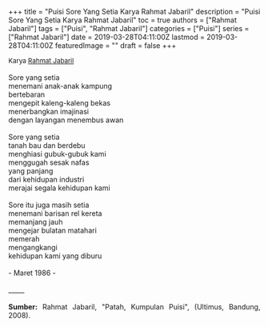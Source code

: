 +++
title = "Puisi Sore Yang Setia Karya Rahmat Jabaril"
description = "Puisi Sore Yang Setia Karya Rahmat Jabaril"
toc = true
authors = ["Rahmat Jabaril"]
tags = ["Puisi", "Rahmat Jabaril"]
categories = ["Puisi"]
series = ["Rahmat Jabaril"]
date = 2019-03-28T04:11:00Z
lastmod = 2019-03-28T04:11:00Z
featuredImage = ""
draft = false
+++

<div style="text-align: justify;">
<div style="font-size: small;">Karya <a href="/authors/rahmat-jabaril/" target="_blank">Rahmat Jabaril</a></div><br />
Sore yang setia<br />menemani anak-anak kampung<br />bertebaran<br />mengepit kaleng-kaleng bekas<br />menerbangkan imajinasi<br />dengan layangan menembus awan<br /><br />Sore yang setia<br />tanah bau dan berdebu<br />menghiasi gubuk-gubuk kami<br />menggugah sesak nafas<br />yang panjang<br />dari kehidupan industri<br />merajai segala kehidupan kami<br /><br />Sore itu juga masih setia<br />menemani barisan rel kereta<br />memanjang jauh<br />mengejar bulatan matahari<br />memerah<br />mengangkangi<br />kehidupan kami yang diburu<br /><br />- Maret 1986 -<br /><br />
_____<br /><br />
<b>Sumber:</b> Rahmat Jabaril, "Patah, Kumpulan Puisi", (Ultimus, Bandung, 2008).</div>
